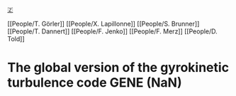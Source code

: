 [🇿](zotero://select/groups/5362326/items/7M5B4TUA)

[[People/T. Görler]] [[People/X. Lapillonne]] [[People/S. Brunner]] [[People/T. Dannert]] [[People/F. Jenko]] [[People/F. Merz]] [[People/D. Told]] 
# The global version of the gyrokinetic turbulence code GENE (NaN)

